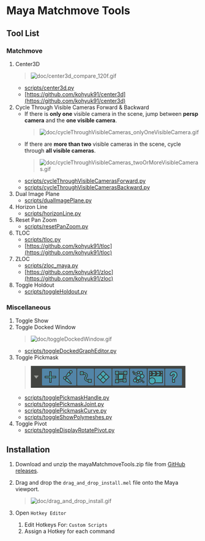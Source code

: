 # Maya Matchmove Tools

## Tool List
### Matchmove
1. Center3D
    > ![doc/center3d_compare_120f.gif](doc/center3d_compare_120f.gif)<br>
    - [scripts/center3d.py](scripts/center3d.py)
    - [https://github.com/kohyuk91/center3d](https://github.com/kohyuk91/center3d)
1. Cycle Through Visible Cameras Forward & Backward
    - If there is **only one** visible camera in the scene, jump between **persp camera** and the **one visible camera**.
        > ![doc/cycleThroughVisibleCameras_onlyOneVisibleCamera.gif](doc/cycleThroughVisibleCameras_onlyOneVisibleCamera.gif)<br>
    - If there are **more than two** visible cameras in the scene, cycle through **all visible cameras**.
      > ![doc/cycleThroughVisibleCameras_twoOrMoreVisibleCameras.gif](doc/cycleThroughVisibleCameras_twoOrMoreVisibleCameras.gif)<br>
    - [scripts/cycleThroughVisibleCamerasForward.py](scripts/cycleThroughVisibleCamerasForward.py)
    - [scripts/cycleThroughVisibleCamerasBackward.py](scripts/cycleThroughVisibleCamerasBackward.py)
1. Dual Image Plane
    - [scripts/dualImagePlane.py](scripts/dualImagePlane.py)
1. Horizon Line
    - [scripts/horizonLine.py](scripts/horizonLine.py)
1. Reset Pan Zoom
    - [scripts/resetPanZoom.py](scripts/resetPanZoom.py)
1. TLOC
    - [scripts/tloc.py](scripts/tloc.py)
    - [https://github.com/kohyuk91/tloc](https://github.com/kohyuk91/tloc)
1. ZLOC
    - [scripts/zloc_maya.py](scripts/zloc_maya.py)
    - [https://github.com/kohyuk91/zloc](https://github.com/kohyuk91/zloc)
1. Toggle Holdout
    - [scripts/toggleHoldout.py](scripts/toggleHoldout.py)


### Miscellaneous
1. Toggle Show
1. Toggle Docked Window
    > ![doc/toggleDockedWindow.gif](doc/toggleDockedWindow.gif)<br>
    - [scripts/toggleDockedGraphEditor.py](scripts/toggleDockedGraphEditor.py)
1. Toggle Pickmask
    > ![doc/togglePickmask.gif](doc/togglePickmask.gif)<br>
    - [scripts/togglePickmaskHandle.py](scripts/togglePickmaskHandle.py)
    - [scripts/togglePickmaskJoint.py](scripts/togglePickmaskJoint.py)
    - [scripts/togglePickmaskCurve.py](scripts/togglePickmaskCurve.py)
    - [scripts/toggleShowPolymeshes.py](scripts/toggleShowPolymeshes.py)
1. Toggle Pivot
    - [scripts/toggleDisplayRotatePivot.py](scripts/toggleDisplayRotatePivot.py)

## Installation
1. Download and unzip the mayaMatchmoveTools.zip file from [GitHub releases](https://github.com/kohyuk91/mayaMatchmoveTools/releases).

1. Drag and drop the `drag_and_drop_install.mel` file onto the Maya viewport.
    > ![doc/drag_and_drop_install.gif](doc/drag_and_drop_install.gif)<br>
1. Open `Hotkey Editor`
    1. Edit Hotkeys For: `Custom Scripts`
    1. Assign a Hotkey for each command

